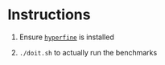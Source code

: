 # Instructions

1) Ensure [`hyperfine`](https://github.com/sharkdp/hyperfine) is installed

2) `./doit.sh` to actually run the benchmarks
